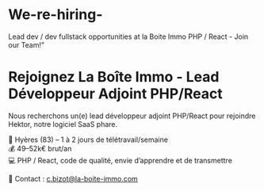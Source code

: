 # We-re-hiring-
Lead dev / dev fullstack opportunities at la Boite Immo PHP / React - Join our Team!”
# Rejoignez La Boîte Immo - Lead Développeur Adjoint PHP/React

Nous recherchons un(e) lead développeur adjoint PHP/React pour rejoindre Hektor, notre logiciel SaaS phare.

📍 Hyères (83) – 1 à 2 jours de télétravail/semaine  
💰 49–52k€ brut/an  
💻 PHP / React, code de qualité, envie d’apprendre et de transmettre  

📩 Contact : c.bizot@la-boite-immo.com
